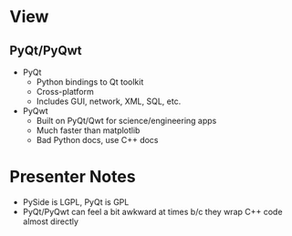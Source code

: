 # View

## PyQt/PyQwt

- PyQt
    - Python bindings to Qt toolkit
    - Cross-platform
    - Includes GUI, network, XML, SQL, etc.
- PyQwt
    - Built on PyQt/Qwt for science/engineering apps
    - Much faster than matplotlib
    - Bad Python docs, use C++ docs

# Presenter Notes

- PySide is LGPL, PyQt is GPL
- PyQt/PyQwt can feel a bit awkward at times b/c they wrap C++ code almost
  directly
